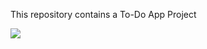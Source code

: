 This repository contains a To-Do App Project
<image src="./icons/index.png" width="10rem">

<image src="./icons/image1.png">
